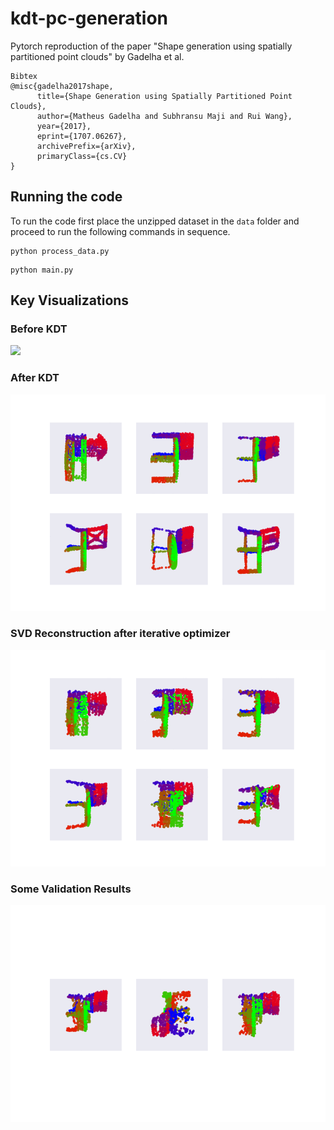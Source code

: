 # kdt-pc-generation
Pytorch reproduction of the paper "Shape generation using spatially partitioned point clouds" by Gadelha et  al.

```info
Bibtex
@misc{gadelha2017shape,
      title={Shape Generation using Spatially Partitioned Point Clouds}, 
      author={Matheus Gadelha and Subhransu Maji and Rui Wang},
      year={2017},
      eprint={1707.06267},
      archivePrefix={arXiv},
      primaryClass={cs.CV}
}
```

## Running the code

To run the code first place the unzipped dataset in the `data` folder and proceed to run the following commands in sequence.

```code
python process_data.py
```

```code
python main.py
```


## Key Visualizations

### Before KDT
![](./gifs_data/Before_KDT.gif)

### After KDT
![](./gifs_data/After_KDT.gif)

### SVD Reconstruction after iterative optimizer
![](./gifs_data/SVD_reconstruct.gif)

### Some Validation Results
![](./gifs_data/valid.gif)
